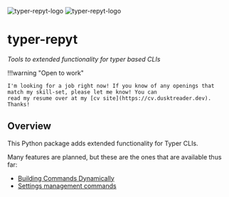 ![typer-repyt-logo](images/logo-light.png#only-light)
![typer-repyt-logo](images/logo-dark.png#only-dark)

# typer-repyt


_Tools to extended functionality for typer based CLIs_


!!!warning "Open to work"

    I'm looking for a job right now! If you know of any openings that match my skill-set, please let me know! You can
    read my resume over at my [cv site](https://cv.dusktreader.dev). Thanks!

## Overview

This Python package adds extended functionality for Typer CLIs.

Many features are planned, but these are the ones that are available thus far:

- [Building Commands Dynamically](features/build_command.md)
- [Settings management commands](features/settings.md)

